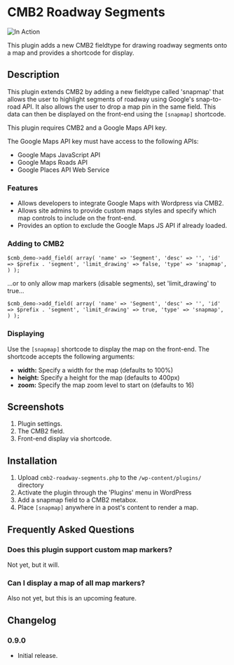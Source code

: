 # CMB2 Roadway Segments

![In Action](https://pixelwatt.com/assets/snapmap.gif)

This plugin adds a new CMB2 fieldtype for drawing roadway segments onto a map and provides a shortcode for display.

## Description

This plugin extends CMB2 by adding a new fieldtype called 'snapmap' that allows the user to highlight segments of roadway using Google's snap-to-road API. It also allows the user to drop a map pin in the same field. This data can then be displayed on the front-end using the `[snapmap]` shortcode.

This plugin requires CMB2 and a Google Maps API key.

The Google Maps API key must have access to the following APIs:
* Google Maps JavaScript API
* Google Maps Roads API
* Google Places API Web Service 

### Features

* Allows developers to integrate Google Maps with Wordpress via CMB2.
* Allows site admins to provide custom maps styles and specify which map controls to include on the front-end.
* Provides an option to exclude the Google Maps JS API if already loaded.

### Adding to CMB2

`$cmb_demo->add_field( array(
	'name' => 'Segment',
    	'desc' => '',
    	'id' => $prefix . 'segment',
    'limit_drawing' => false,
    	'type' => 'snapmap',
) );`

...or to only allow map markers (disable segments), set 'limit_drawing' to true...

`$cmb_demo->add_field( array(
	'name' => 'Segment',
    	'desc' => '',
    	'id' => $prefix . 'segment',
    'limit_drawing' => true,
    	'type' => 'snapmap',
) );`

### Displaying

Use the `[snapmap]` shortcode to display the map on the front-end. The shortcode accepts the following arguments:

* **width:** Specify a width for the map (defaults to 100%)
* **height:** Specify a height for the map (defaults to 400px)
* **zoom:** Specify the map zoom level to start on (defaults to 16)

## Screenshots

1. Plugin settings.
2. The CMB2 field.
3. Front-end display via shortcode.

## Installation

1. Upload `cmb2-roadway-segments.php` to the `/wp-content/plugins/` directory
2. Activate the plugin through the 'Plugins' menu in WordPress
3. Add a snapmap field to a CMB2 metabox.
4. Place `[snapmap]` anywhere in a post's content to render a map.

## Frequently Asked Questions

### Does this plugin support custom map markers?

Not yet, but it will.

### Can I display a map of all map markers?

Also not yet, but this is an upcoming feature.

## Changelog

### 0.9.0
* Initial release.